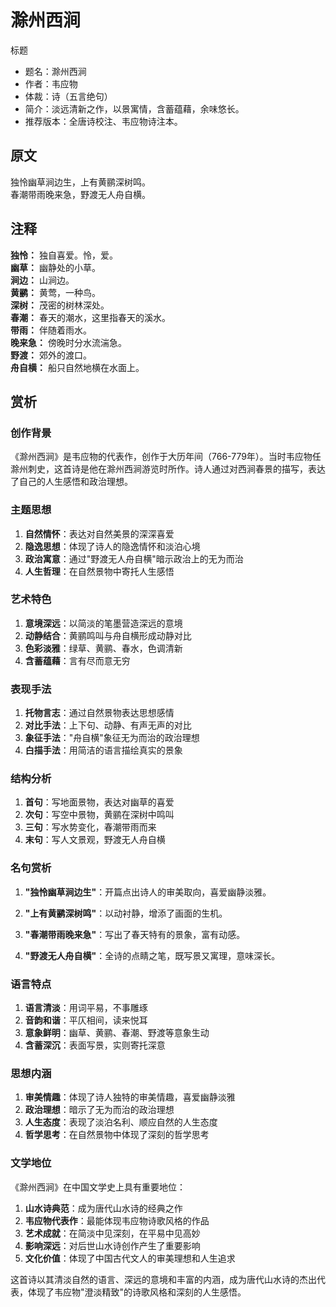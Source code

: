 <!--
 * @Author: ylmzfun ylmzfun@163.com
 * @Date: 2025-10-01 18:06:49
 * @LastEditors: ylmzfun ylmzfun@163.com
 * @LastEditTime: 2025-10-01 18:06:50
 * @FilePath: /诗词/诗词/唐诗/滁州西涧.md
 * @Description: 这是默认设置,请设置`customMade`, 打开koroFileHeader查看配置 进行设置: https://github.com/OBKoro1/koro1FileHeader/wiki/%E9%85%8D%E7%BD%AE
-->

# 滁州西涧

标题
- 题名：滁州西涧
- 作者：韦应物
- 体裁：诗（五言绝句）
- 简介：淡远清新之作，以景寓情，含蓄蕴藉，余味悠长。
- 推荐版本：全唐诗校注、韦应物诗注本。

## 原文

独怜幽草涧边生，上有黄鹂深树鸣。  
春潮带雨晚来急，野渡无人舟自横。

## 注释

**独怜：** 独自喜爱。怜，爱。  
**幽草：** 幽静处的小草。  
**涧边：** 山涧边。  
**黄鹂：** 黄莺，一种鸟。  
**深树：** 茂密的树林深处。  
**春潮：** 春天的潮水，这里指春天的溪水。  
**带雨：** 伴随着雨水。  
**晚来急：** 傍晚时分水流湍急。  
**野渡：** 郊外的渡口。  
**舟自横：** 船只自然地横在水面上。

## 赏析

### 创作背景

《滁州西涧》是韦应物的代表作，创作于大历年间（766-779年）。当时韦应物任滁州刺史，这首诗是他在滁州西涧游览时所作。诗人通过对西涧春景的描写，表达了自己的人生感悟和政治理想。

### 主题思想

1. **自然情怀**：表达对自然美景的深深喜爱
2. **隐逸思想**：体现了诗人的隐逸情怀和淡泊心境
3. **政治寓意**：通过"野渡无人舟自横"暗示政治上的无为而治
4. **人生哲理**：在自然景物中寄托人生感悟

### 艺术特色

1. **意境深远**：以简淡的笔墨营造深远的意境
2. **动静结合**：黄鹂鸣叫与舟自横形成动静对比
3. **色彩淡雅**：绿草、黄鹂、春水，色调清新
4. **含蓄蕴藉**：言有尽而意无穷

### 表现手法

1. **托物言志**：通过自然景物表达思想感情
2. **对比手法**：上下句、动静、有声无声的对比
3. **象征手法**："舟自横"象征无为而治的政治理想
4. **白描手法**：用简洁的语言描绘真实的景象

### 结构分析

1. **首句**：写地面景物，表达对幽草的喜爱
2. **次句**：写空中景物，黄鹂在深树中鸣叫
3. **三句**：写水势变化，春潮带雨而来
4. **末句**：写人文景观，野渡无人舟自横

### 名句赏析

1. **"独怜幽草涧边生"**：开篇点出诗人的审美取向，喜爱幽静淡雅。

2. **"上有黄鹂深树鸣"**：以动衬静，增添了画面的生机。

3. **"春潮带雨晚来急"**：写出了春天特有的景象，富有动感。

4. **"野渡无人舟自横"**：全诗的点睛之笔，既写景又寓理，意味深长。

### 语言特点

1. **语言清淡**：用词平易，不事雕琢
2. **音韵和谐**：平仄相间，读来悦耳
3. **意象鲜明**：幽草、黄鹂、春潮、野渡等意象生动
4. **含蓄深沉**：表面写景，实则寄托深意

### 思想内涵

1. **审美情趣**：体现了诗人独特的审美情趣，喜爱幽静淡雅
2. **政治理想**：暗示了无为而治的政治理想
3. **人生态度**：表现了淡泊名利、顺应自然的人生态度
4. **哲学思考**：在自然景物中体现了深刻的哲学思考

### 文学地位

《滁州西涧》在中国文学史上具有重要地位：

1. **山水诗典范**：成为唐代山水诗的经典之作
2. **韦应物代表作**：最能体现韦应物诗歌风格的作品
3. **艺术成就**：在简淡中见深刻，在平易中见高妙
4. **影响深远**：对后世山水诗创作产生了重要影响
5. **文化价值**：体现了中国古代文人的审美理想和人生追求

这首诗以其清淡自然的语言、深远的意境和丰富的内涵，成为唐代山水诗的杰出代表，体现了韦应物"澄淡精致"的诗歌风格和深刻的人生感悟。

